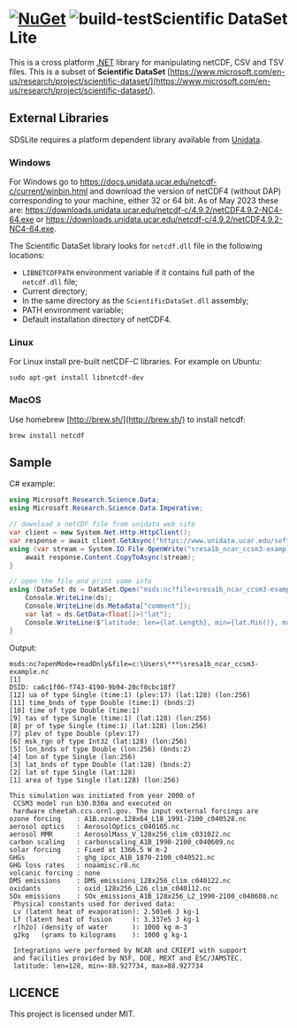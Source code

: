 [![NuGet](https://img.shields.io/nuget/v/SDSlite.svg?style=flat)](https://www.nuget.org/packages/SDSlite/)
![build-test](https://github.com/predictionmachines/SDSlite/workflows/build-test/badge.svg)Scientific DataSet Lite
=======================

This is a cross platform [.NET](https://dotnet.microsoft.com) library for manipulating netCDF, CSV and TSV files.
This is a subset of **Scientific DataSet** [https://www.microsoft.com/en-us/research/project/scientific-dataset/](https://www.microsoft.com/en-us/research/project/scientific-dataset/).

External Libraries
------------------

SDSLite requires a platform dependent library available from [Unidata](https://www.unidata.ucar.edu/software/netcdf/).

### Windows

For Windows go to https://docs.unidata.ucar.edu/netcdf-c/current/winbin.html and download the version of netCDF4 (without DAP) corresponding to your machine, either 32 or 64 bit.
As of May 2023 these are: https://downloads.unidata.ucar.edu/netcdf-c/4.9.2/netCDF4.9.2-NC4-64.exe or https://downloads.unidata.ucar.edu/netcdf-c/4.9.2/netCDF4.9.2-NC4-64.exe.

The Scientific DataSet library looks for `netcdf.dll` file in the following locations:
- `LIBNETCDFPATH` environment variable if it contains full path of the `netcdf.dll` file;
- Current directory;
- In the same directory as the `ScientificDataSet.dll` assembly;
- PATH environment variable;
- Default installation directory of netCDF4.

### Linux

For Linux install pre-built netCDF-C libraries. For example on Ubuntu:

`sudo apt-get install libnetcdf-dev`


### MacOS

Use homebrew [http://brew.sh/](http://brew.sh/) to install netcdf:

`brew install netcdf`

Sample
------

C# example:

```C#
using Microsoft.Research.Science.Data;
using Microsoft.Research.Science.Data.Imperative;

// download a netCDF file from unidata web site
var client = new System.Net.Http.HttpClient();
var response = await client.GetAsync("https://www.unidata.ucar.edu/software/netcdf/examples/sresa1b_ncar_ccsm3-example.nc");
using (var stream = System.IO.File.OpenWrite("sresa1b_ncar_ccsm3-example.nc")){
    await response.Content.CopyToAsync(stream);
}

// open the file and print some info
using (DataSet ds = DataSet.Open("msds:nc?file=sresa1b_ncar_ccsm3-example.nc&openMode=readOnly")){
    Console.WriteLine(ds);
    Console.WriteLine(ds.Metadata["comment"]);
    var lat = ds.GetData<float[]>("lat");
    Console.WriteLine($"latitude: len={lat.Length}, min={lat.Min()}, max={lat.Max()}");
}
```

Output:

```
msds:nc?openMode=readOnly&file=c:\Users\***\sresa1b_ncar_ccsm3-example.nc
[1]
DSID: ca6c1f06-f743-4190-9b94-20cf0cbc18f7
[12] ua of type Single (time:1) (plev:17) (lat:128) (lon:256)
[11] time_bnds of type Double (time:1) (bnds:2)
[10] time of type Double (time:1)
[9] tas of type Single (time:1) (lat:128) (lon:256)
[8] pr of type Single (time:1) (lat:128) (lon:256)
[7] plev of type Double (plev:17)
[6] msk_rgn of type Int32 (lat:128) (lon:256)
[5] lon_bnds of type Double (lon:256) (bnds:2)
[4] lon of type Single (lon:256)
[3] lat_bnds of type Double (lat:128) (bnds:2)
[2] lat of type Single (lat:128)
[1] area of type Single (lat:128) (lon:256)

This simulation was initiated from year 2000 of 
 CCSM3 model run b30.030a and executed on 
 hardware cheetah.ccs.ornl.gov. The input external forcings are
ozone forcing    : A1B.ozone.128x64_L18_1991-2100_c040528.nc
aerosol optics   : AerosolOptics_c040105.nc
aerosol MMR      : AerosolMass_V_128x256_clim_c031022.nc
carbon scaling   : carbonscaling_A1B_1990-2100_c040609.nc
solar forcing    : Fixed at 1366.5 W m-2
GHGs             : ghg_ipcc_A1B_1870-2100_c040521.nc
GHG loss rates   : noaamisc.r8.nc
volcanic forcing : none
DMS emissions    : DMS_emissions_128x256_clim_c040122.nc
oxidants         : oxid_128x256_L26_clim_c040112.nc
SOx emissions    : SOx_emissions_A1B_128x256_L2_1990-2100_c040608.nc
 Physical constants used for derived data:
 Lv (latent heat of evaporation): 2.501e6 J kg-1
 Lf (latent heat of fusion     ): 3.337e5 J kg-1
 r[h2o] (density of water      ): 1000 kg m-3
 g2kg   (grams to kilograms    ): 1000 g kg-1
 
 Integrations were performed by NCAR and CRIEPI with support
 and facilities provided by NSF, DOE, MEXT and ESC/JAMSTEC.
 latitude: len=128, min=-88.927734, max=88.927734
```
LICENCE
-------

This project is licensed under MIT.